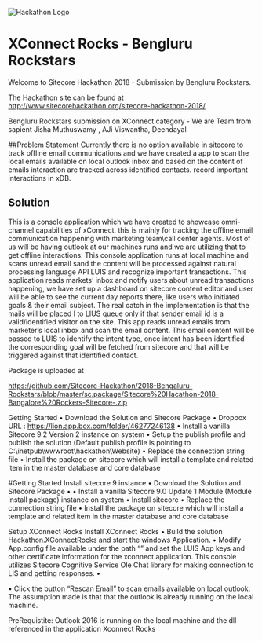 ![Hackathon Logo](documentation/images/hackathon.png?raw=true "Hackathon Logo")

# XConnect Rocks - Bengluru Rockstars

Welcome to Sitecore Hackathon 2018 - Submission by Bengluru Rockstars.

The Hackathon site can be found at http://www.sitecorehackathon.org/sitecore-hackathon-2018/

Bengluru Rockstars submission on XConnect category -  We are  Team from sapient Jisha Muthuswamy , AJi Viswantha, Deendayal



##Problem Statement
Currently there is no option available in sitecore to track offline email communications and we have created a app to scan the local emails available on local outlook inbox and based on the content of emails interaction are tracked across identified contacts. record important interactions in xDB. 

## Solution 
This is a console application which we have created to showcase omni-channel capabilities of xConnect, this is mainly for tracking the offline email communication happening with marketing team\call center agents. Most of us will be having outlook at our machines runs and we are utilizing that to get offline interactions. This console application runs at local machine and scans unread email sand the content will be processed against natural processing language API LUIS and recognize important transactions.   This application reads markets’ inbox and notify users about unread transactions happening, we have set up a dashboard on sitecore content editor and user will be able to see the current day reports there, like users who initiated goals & their email subject. The real catch in the implementation is that the mails will be placed I to LIUS queue only if that sender email id is a valid/identified visitor on the site.  This app reads unread emails from marketer’s local inbox and scan the email content. This email content will be passed to LUIS to identify the intent type, once intent has been identified the corresponding goal will be fetched from sitecore and that will be triggered against that identified contact. 

Package is uploaded at 

https://github.com/Sitecore-Hackathon/2018-Bengaluru-Rockstars/blob/master/sc.package/Sitecore%20Hacathon-2018-Bangalore%20Rockers-Sitecore-.zip

Getting Started
•	Download the Solution and Sitecore Package 
•	Dropbox URL : https://lion.app.box.com/folder/46277246138
•	Install a vanilla Sitecore 9.2 Version 2 instance on system
•	Setup the publish profile and publish the solution (Default publish profile is pointing to C:\inetpub\wwwroot\hackathon\Website)
•	Replace the connection string file
•	Install the package on sitecore which will install a template and related item in the master database and core database

#Getting Started
Install sitecore 9 instance
•	Download the Solution and Sitecore Package •
•	Install a vanilla Sitecore 9.0 Update 1 Module (Module install package) instance on system
•	Install sitecore 
•	Replace the connection string file
•	Install the package on sitecore which will install a template and related item in the master database and core database

Setup XConnect Rocks 
Install XConnect Rocks 
•	Build the solution Hackathon.XConnectRocks and start the windows Application.
•	Modify App.config file available under the path “” and set the LUIS App keys and  other certificate information for the xconnect application. This console utilizes Sitecore Cognitive Service Ole Chat library for making connection to LIS and getting responses. 
•	

<add key="CognitiveService.OleChat.LUISAppUrl" value="https://westus.api.cognitive.microsoft.com/luis/v2.0/apps" />
    <add key="CognitiveService.OleChat.OleAppId" value="4590b630-2880-45e9-9dd1-13bdcc7b0093" />
    <add key="CognitiveService.OleChat.OleAppkey" value="13a3cf2af855495fbefe916a24de362e" />
    <add key="xConnectCertificate" value="StoreName=My;StoreLocation=LocalMachine;FindType=FindByThumbprint;FindValue=9EE7C4BA97D87E31F0300F2E1EAEC7E0BD7CC144" />
    <add key="xConnectClient" value="https://xp091.xconnect/" />
    <add key="APIToTriggerGoals" value="https://xp091.xconnect/" />


•	 Click the button “Rescan Email” to scan emails available on local outlook. The assumption made is that that the outlook is already running on the local machine. 
 
PreRequistite: Outlook 2016 is running on the local machine and the dll referenced in the application Xconnect Rocks


